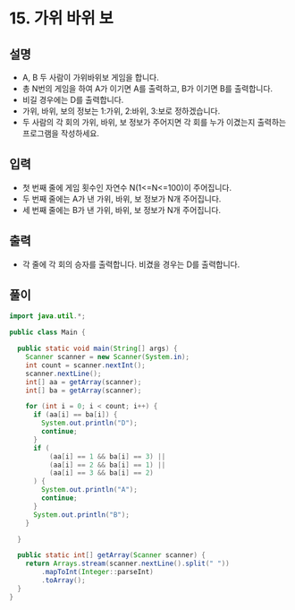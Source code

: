 # 15. 가위 바위 보

## 설명
* A, B 두 사람이 가위바위보 게임을 합니다. 
* 총 N번의 게임을 하여 A가 이기면 A를 출력하고, B가 이기면 B를 출력합니다. 
* 비길 경우에는 D를 출력합니다.
* 가위, 바위, 보의 정보는 1:가위, 2:바위, 3:보로 정하겠습니다.
* 두 사람의 각 회의 가위, 바위, 보 정보가 주어지면 각 회를 누가 이겼는지 출력하는 프로그램을 작성하세요.

## 입력
* 첫 번째 줄에 게임 횟수인 자연수 N(1<=N<=100)이 주어집니다.
* 두 번째 줄에는 A가 낸 가위, 바위, 보 정보가 N개 주어집니다.
* 세 번째 줄에는 B가 낸 가위, 바위, 보 정보가 N개 주어집니다.

## 출력
* 각 줄에 각 회의 승자를 출력합니다. 비겼을 경우는 D를 출력합니다.

## 풀이
```java
import java.util.*;

public class Main {

  public static void main(String[] args) {
    Scanner scanner = new Scanner(System.in);
    int count = scanner.nextInt();
    scanner.nextLine();
    int[] aa = getArray(scanner);
    int[] ba = getArray(scanner);

    for (int i = 0; i < count; i++) {
      if (aa[i] == ba[i]) {
        System.out.println("D");
        continue;
      }
      if (
          (aa[i] == 1 && ba[i] == 3) ||
          (aa[i] == 2 && ba[i] == 1) ||
          (aa[i] == 3 && ba[i] == 2)
      ) {
        System.out.println("A");
        continue;
      }
      System.out.println("B");
    }

  }

  public static int[] getArray(Scanner scanner) {
    return Arrays.stream(scanner.nextLine().split(" "))
        .mapToInt(Integer::parseInt)
        .toArray();
  }
}
```
